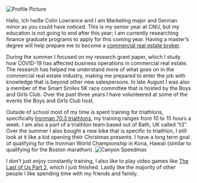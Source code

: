 ![Profile Picture](https://colin-lowrance.github.io/Colin-Lowrance/images/IMG_4457.JPG)

Hallo, Ich heiße Colin Lowrance and I am Marketing major and German minor as you could have noticed. This is my senior year at CNU, but my education is not going to end after this year; I am currently researching finance graduate programs to apply for this coming year. Having a master’s degree will help prepare me to become a [commercial real estate broker](https://southgaterealtyllc.com/blog/what-does-a-commercial-broker-do/). 

During the summer I focused on my research grant paper, which I study how COVID-19 has affected business operations in commercial real estate. The research has helped me understand more of what goes on in the commercial real estate industry, making me prepared to enter the job with knowledge that is beyond other new salespersons. In late August I was also a member of the Smart Smiles 5K race committee that is hosted by the Boys and Girls Club. Over the past three years I have volunteered at some of the events the Boys and Girls Club host.   

Outside of school most of my time is spent training for triathlons, specifically [Ironman 70.3 triathlons](https://en.wikipedia.org/wiki/Ironman_70.3), my training ranges from 10 to 15 hours a week. I am also a part of a triathlon team based out of Bath, UK called “t3”. Over the summer I also bought a new bike that is specific to triathlon, I still look at it like a kid opening their Christmas presents. I have a long term goal of qualifying for the Ironman World Championship in Kona, Hawaii (similar to qualifying for the Boston marathon).
![Canyon Speedmax](https://colin-lowrance.github.io/Colin-Lowrance/images/IMG_5683.png)

I don’t just enjoy constantly training, I also like to play video games like [The Last of Us Part 2](https://en.wikipedia.org/wiki/The_Last_of_Us_Part_II), which I just finished. Lastly like the majority of other people I like spending time with my friends and family.   

